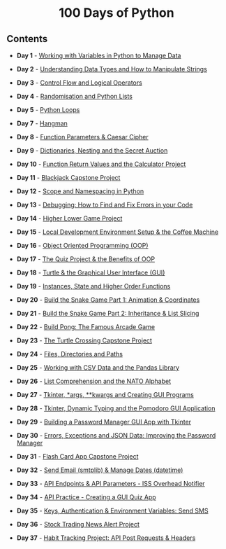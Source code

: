 <h1 align="center"> 
100 Days of Python
</h1>
<h5 align="center">
  
## Contents

- <b>Day 1</b> - [Working with Variables in Python to Manage Data](https://github.com/williamlaster/100_Days_of_code_Python/tree/main/Day%201)

- <b>Day 2</b> - [Understanding Data Types and How to Manipulate Strings](https://github.com/williamlaster/100_Days_of_code_Python/tree/main/Day%202)

- <b>Day 3</b> - [Control Flow and Logical Operators](https://github.com/williamlaster/100_Days_of_code_Python/tree/main/Day%203)

- <b>Day 4</b> - [Randomisation and Python Lists](https://github.com/williamlaster/100_Days_of_code_Python/tree/main/Day%204)

- <b>Day 5</b> - [Python Loops](https://github.com/williamlaster/100_Days_of_code_Python/tree/main/Day%205)

- <b>Day 7</b> - [Hangman](https://github.com/williamlaster/100_Days_of_code_Python/tree/main/Day%207/hangman)

- <b>Day 8</b> - [Function Parameters & Caesar Cipher](https://github.com/williamlaster/100_Days_of_code_Python/tree/main/Day%208)

- <b>Day 9</b> - [Dictionaries, Nesting and the Secret Auction](https://github.com/williamlaster/100_Days_of_code_Python/tree/main/Day%209)
  
- <b>Day 10</b> - [Function Return Values and the Calculator Project](https://github.com/williamlaster/100_Days_of_code_Python/tree/main/Day%2010)

- <b>Day 11</b> - [Blackjack Capstone Project](https://github.com/williamlaster/100_Days_of_code_Python/tree/main/Day%2011)

- <b>Day 12</b> - [Scope and Namespacing in Python](https://github.com/williamlaster/100_Days_of_code_Python/tree/main/Day%2012)

- <b>Day 13</b> - [Debugging: How to Find and Fix Errors in your Code](https://github.com/williamlaster/100_Days_of_code_Python/tree/main/Day%2013)

- <b>Day 14</b> - [Higher Lower Game Project](https://github.com/williamlaster/100_Days_of_code_Python/tree/main/Day%2014)

- <b>Day 15</b> - [Local Development Environment Setup & the Coffee Machine](https://github.com/williamlaster/100_Days_of_code_Python/tree/main/Day%2015)

- <b>Day 16</b> - [Object Oriented Programming (OOP)](https://github.com/williamlaster/100_Days_of_code_Python/tree/main/Day%2016)

- <b>Day 17</b> - [The Quiz Project & the Benefits of OOP](https://github.com/williamlaster/100_Days_of_code_Python/tree/main/Day%2017)
  
- <b>Day 18</b> - [Turtle & the Graphical User Interface (GUI)](https://github.com/williamlaster/100_Days_of_code_Python/tree/main/Day%2018)

- <b>Day 19</b> - [Instances, State and Higher Order Functions](https://github.com/williamlaster/100_Days_of_code_Python/tree/main/Day%2019)

- <b>Day 20</b> - [Build the Snake Game Part 1: Animation & Coordinates](https://github.com/williamlaster/100_Days_of_code_Python/tree/main/Day%2020)

- <b>Day 21</b> - [Build the Snake Game Part 2: Inheritance & List Slicing](https://github.com/williamlaster/100_Days_of_code_Python/tree/main/Day%2021)

- <b>Day 22</b> - [Build Pong: The Famous Arcade Game](https://github.com/williamlaster/100_Days_of_code_Python/tree/main/Day%2022)

- <b>Day 23</b> - [ The Turtle Crossing Capstone Project](https://github.com/williamlaster/100_Days_of_code_Python/tree/main/Day%2023)
  
- <b>Day 24</b> - [Files, Directories and Paths](https://github.com/williamlaster/100_Days_of_code_Python/tree/main/Day%2024)

- <b>Day 25</b> - [Working with CSV Data and the Pandas Library](https://github.com/williamlaster/100_Days_of_code_Python/tree/main/Day%2025)

- <b>Day 26</b> - [List Comprehension and the NATO Alphabet](https://github.com/williamlaster/100_Days_of_code_Python/tree/main/Day%2026)

- <b>Day 27</b> - [Tkinter, \*args, \*\*kwargs and Creating GUI Programs](https://github.com/williamlaster/100_Days_of_code_Python/tree/main/Day%2027)

- <b>Day 28</b> - [Tkinter, Dynamic Typing and the Pomodoro GUI Application](https://github.com/williamlaster/100_Days_of_code_Python/tree/main/Day%2028)

- <b>Day 29</b> - [Building a Password Manager GUI App with Tkinter](https://github.com/williamlaster/100_Days_of_code_Python/tree/main/Day%2029)

- <b>Day 30</b> - [Errors, Exceptions and JSON Data: Improving the Password Manager](https://github.com/williamlaster/100_Days_of_code_Python/tree/main/Day%2030)

- <b>Day 31</b> - [Flash Card App Capstone Project](https://github.com/williamlaster/100_Days_of_code_Python/tree/main/Day%2031)

- <b>Day 32</b> - [Send Email (smtplib) & Manage Dates (datetime)](https://github.com/williamlaster/100_Days_of_code_Python/tree/main/Day%2032)

- <b>Day 33</b> - [API Endpoints & API Parameters - ISS Overhead Notifier](https://github.com/williamlaster/100_Days_of_code_Python/tree/main/Day%2033)

- <b>Day 34</b> - [API Practice - Creating a GUI Quiz App](https://github.com/williamlaster/100_Days_of_code_Python/tree/main/Day%2034)

- <b>Day 35</b> - [Keys, Authentication & Environment Variables: Send SMS](https://github.com/williamlaster/100_Days_of_code_Python/tree/main/Day%2035)

- <b>Day 36</b> - [Stock Trading News Alert Project](https://github.com/williamlaster/100_Days_of_code_Python/tree/main/Day%2036)

- <b>Day 37</b> - [Habit Tracking Project: API Post Requests & Headers](https://github.com/williamlaster/100_Days_of_code_Python/tree/main/Day%2037)
